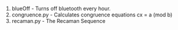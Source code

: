 1) blueOff - Turns off bluetooth every hour.
2) congruence.py - Calculates congruence equations cx = a (mod b)
3) recaman.py - The Recaman Sequence


